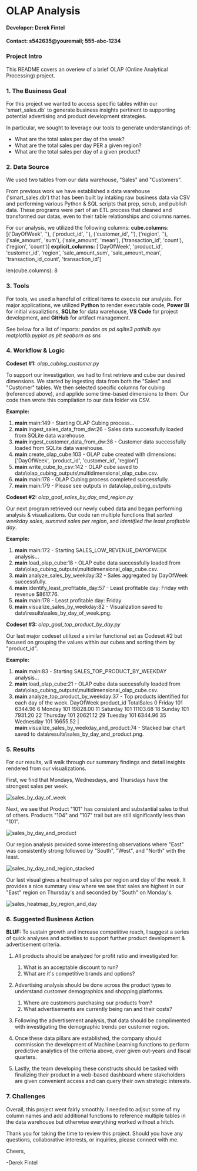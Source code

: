 # OLAP Analysis
#### Developer: Derek Fintel
#### Contact: s542635@youremail; 555-abc-1234

### Project Intro
This README covers an overiew of a brief OLAP (Online Analytical Processing) project. 

### 1. The Business Goal

For this project we wanted to access specific tables within our 'smart_sales.db' to generate business insights pertinent to supporting potential advertising and product development strategies. 

In particular, we sought to leverage our tools to generate understandings of:
- What are the total sales per day of the week?
- What are the total sales per day PER a given region?
- What are the total sales per day of a given product?

### 2. Data Source

We used two tables from our data warehouse, "Sales" and "Customers".

From previous work we have established a data warehouse ('smart_sales.db') that has been built by intaking raw business data via CSV and performing various Python & SQL scripts that prep, scrub, and publish data. These programs were part of an ETL process that cleaned and transformed our datas, even to their table relationships and columns names. 

For our analysis, we utilized the following columns:
**cube.columns**:
[('DayOfWeek', ''), ('product_id', ''), ('customer_id', ''), ('region', ''), ('sale_amount', 'sum'), ('sale_amount', 'mean'), ('transaction_id', 'count'), ('region', 'count')]
**explicit_columns:**
['DayOfWeek', 'product_id', 'customer_id', 'region', 'sale_amount_sum', 'sale_amount_mean', 'transaction_id_count', 'transaction_id']

len(cube.columns): 8

### 3. Tools

For tools, we used a handful of critical items to execute our analysis. For major applications, we utilized **Python** to render executable code, **Power BI** for initial visualiztions, **SQLIte** for data warehouse, **VS Code** for project development, and **GitHub** for artifact management. 

See below for a list of imports:
*pandas as pd*
*sqlite3*
*pathlib*
*sys*
*matplotlib.pyplot as plt*
*seaborn as sns*

### 4. Workflow & Logic

**Codeset #1:** *olap_cubing_customer.py*

To support our investigation, we had to first retrieve and cube our desired dimensions. We started by ingesting data from both the "Sales" and "Customer" tables. We then selected specific columns for cubing (referenced above), and applide some time-based dimensions to them. Our code then wrote this compilation to our data folder via CSV. 

**Example:**

1. __main__:main:149 - Starting OLAP Cubing process...
2. __main__:ingest_sales_data_from_dw:26 - Sales data successfully loaded from SQLite data warehouse.
3. __main__:ingest_customer_data_from_dw:38 - Customer data successfully loaded from SQLite data warehouse.
4. __main__:create_olap_cube:103 - OLAP cube created with dimensions: ['DayOfWeek', 'product_id', 'customer_id', 'region']
5. __main__:write_cube_to_csv:142 - OLAP cube saved to data\olap_cubing_outputs\multidimensional_olap_cube.csv.
6. __main__:main:178 - OLAP Cubing process completed successfully.
7. __main__:main:179 - Please see outputs in data\olap_cubing_outputs

**Codeset #2:** *olap_goal_sales_by_day_and_region.py*

Our next program retrieved our newly cubed data and began performing analysis & visualizations. Our code ran multiple functions that *sorted weekday sales*, *summed sales per region*, and *identified the least profitable day*.

**Example:**

1. __main__:main:172 - Starting SALES_LOW_REVENUE_DAYOFWEEK analysis...
2. __main__:load_olap_cube:18 - OLAP cube data successfully loaded from data\olap_cubing_outputs\multidimensional_olap_cube.csv.
3. __main__:analyze_sales_by_weekday:32 - Sales aggregated by DayOfWeek successfully.
4. __main__:identify_least_profitable_day:57 - Least profitable day: Friday with revenue $8617.76.
5. __main__:main:178 - Least profitable day: Friday
6. __main__:visualize_sales_by_weekday:82 - Visualization saved to data\results\sales_by_day_of_week.png.

**Codeset #3:** *olap_goal_top_product_by_day.py*

Our last major codeset utilized a similar functional set as Codeset #2 but focused on grouping the values within our cubes and sorting them by "product_id". 

**Example:**

1. __main__:main:83 - Starting SALES_TOP_PRODUCT_BY_WEEKDAY analysis...
2. __main__:load_olap_cube:21 - OLAP cube data successfully loaded from data\olap_cubing_outputs\multidimensional_olap_cube.csv.
3. __main__:analyze_top_product_by_weekday:37 - Top products identified for each day of the week.
    DayOfWeek  product_id  TotalSales
0      Friday         101     6344.96
6      Monday         101    19828.00
11   Saturday         101    11103.68
18     Sunday         101     7931.20
22   Thursday         101    20621.12
29    Tuesday         101     6344.96
35  Wednesday         101    16655.52
| __main__:visualize_sales_by_weekday_and_product:74 - Stacked bar chart saved to data\results\sales_by_day_and_product.png.

### 5. Results

For our results, will walk through our summary findings and detail insights rendered from our visualizations. 

First, we find that Mondays, Wednesdays, and Thursdays have the strongest sales per week. 

![sales_by_day_of_week](image-2.png)

Next, we see that Product "101" has consistent and substantial sales to that of others. Products "104" and "107" trail but are still significantly less than "101".

![sales_by_day_and_product](image.png)

Our region analysis provided some interesting observations where "East" was consistently strong followed by "South", "West", and "North" with the least. 

![sales_by_day_and_region_stacked](image-1.png)

Our last visual gives a heatmap of sales per region and day of the week. It provides a nice summary view where we see that sales are highest in our "East" region on Thursday's and seconded by "South" on Monday's.

![sales_heatmap_by_region_and_day](image-3.png)


### 6. Suggested Business Action

**BLUF:** To sustain growth and increase competitive reach, I suggest a series of quick analyses and activities to support further product development & advertisement criteria. 

1) All products should be analyzed for profit ratio and investigated for: 
   1) What is an acceptable discount to run?
   2) What are it's competitive brands and options?
   
2) Advertising analysis should be done across the product types to understand customer demographics and shopping platforms.
    1) Where are customers purchasing our products from?
    2) What advertisements are currently being ran and their costs?

3) Following the advertisement analysis, that data should be complimented with investigating the demographic trends per customer region. 

4) Once these data pillars are established, the company should commission the development of Machine Learning functions to perform predictive analytics of the criteria above, over given out-years and fiscal quarters. 

5) Lastly, the team developing these constructs should be tasked with finalizing their product in a web-based dashboard  where stakeholders are given convenient access and can query their own strategic interests. 

### 7. Challenges

Overall, this project went fairly smoothly. I needed to adjsut some of my column names and add additional functions to reference multiple tables in the data warehouse but otherwise everything worked without a hitch. 

Thank you for taking the time to review this project. Should you have any questions, collaborative interests, or inquiries, please connect with me.

Cheers,

-Derek Fintel
